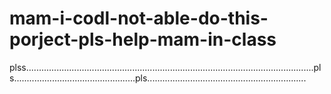 # mam-i-codl-not-able-do-this-porject-pls-help-mam-in-class
plss..................................................................................................................pls................................................pls...............................................................
